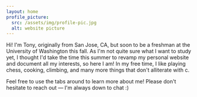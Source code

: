 ```yaml
---
layout: home
profile_picture:
  src: /assets/img/profile-pic.jpg
  alt: website picture
---
```


<p>
  Hi! I'm Tony, originally from San Jose, CA, but soon to be a freshman at the University of Washington this fall. As I'm not quite sure what I want to study yet, I thought I'd take the time this summer to revamp my personal website and document all my interests, so here I am! In my free time, I like playing chess, cooking, climbing, and many more things that don't alliterate with c.
</p>

<p>
  Feel free to use the tabs around to learn more about me! Please don't hesitate to reach out — I'm always down to chat :)
</p>

